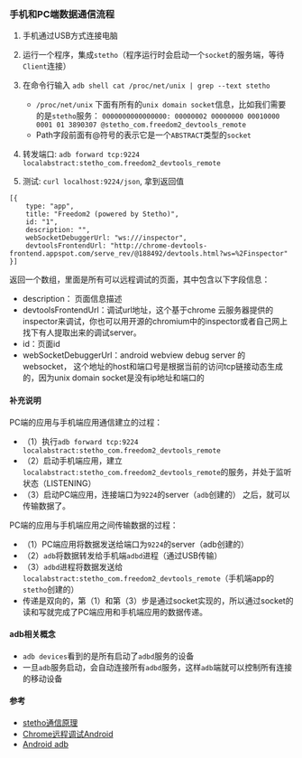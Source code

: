 ### 手机和PC端数据通信流程

1. 手机通过USB方式连接电脑
2. 运行一个程序，集成`stetho`（程序运行时会启动一个`socket`的服务端，等待`Client`连接）
3. 在命令行输入 `adb shell cat /proc/net/unix | grep --text stetho`
    - `/proc/net/unix` 下面有所有的`unix domain socket`信息，比如我们需要的是`stetho`服务：
    `0000000000000000: 00000002 00000000 00010000 0001 01 3890307 @stetho_com.freedom2_devtools_remote`
    - Path字段前面有@符号的表示它是一个`ABSTRACT`类型的`socket`
    
4. 转发端口: `adb forward tcp:9224 localabstract:stetho_com.freedom2_devtools_remote`
5. 测试: `curl localhost:9224/json`, 拿到返回值
```
[{
    type: "app",
    title: "Freedom2 (powered by Stetho)",
    id: "1",
    description: "",
    webSocketDebuggerUrl: "ws:///inspector",
    devtoolsFrontendUrl: "http://chrome-devtools-frontend.appspot.com/serve_rev/@188492/devtools.html?ws=%2Finspector"
}]
```
返回一个数组，里面是所有可以远程调试的页面，其中包含以下字段信息：
- description： 页面信息描述
- devtoolsFrontendUrl：调试url地址，这个基于chrome 云服务器提供的inspector来调试，你也可以用开源的chromium中的inspector或者自己网上找下有人提取出来的调试server。
- id：页面id
- webSocketDebuggerUrl：android webview debug server 的 websocket， 这个地址的host和端口号是根据当前的访问tcp链接动态生成的，因为unix domain socket是没有ip地址和端口的

#### 补充说明
PC端的应用与手机端应用通信建立的过程：
- （1）执行`adb forward tcp:9224 localabstract:stetho_com.freedom2_devtools_remote`
- （2）启动手机端应用，建立`localabstract:stetho_com.freedom2_devtools_remote`的服务，并处于监听状态（LISTENING）
- （3）启动PC端应用，连接端口为`9224`的server（`adb`创建的）
之后，就可以传输数据了。

PC端的应用与手机端应用之间传输数据的过程：
- （1）PC端应用将数据发送给端口为`9224`的server（adb创建的）
- （2）`adb`将数据转发给手机端`adbd`进程（通过USB传输）
- （3）`adbd`进程将数据发送给`localabstract:stetho_com.freedom2_devtools_remote`（手机端app的`stetho`创建的）
-  传递是双向的，第（1）和第（3）步是通过socket实现的，所以通过socket的读和写就完成了PC端应用和手机端应用的数据传递。

#### adb相关概念
- `adb devices`看到的是所有启动了`adbd`服务的设备
- 一旦`adb`服务启动，会自动连接所有`adbd`服务，这样`adb`端就可以控制所有连接的移动设备


#### 参考
- [stetho通信原理](https://cloud.tencent.com/developer/article/1145376)
- [Chrome远程调试Android](https://www.fed123.com/pwa/2105.html)
- [Android adb](https://developer.android.com/studio/command-line/adb)
